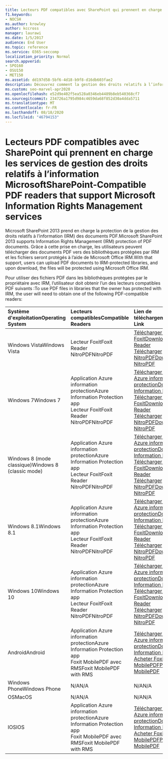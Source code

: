 ```yaml
---
title: Lecteurs PDF compatibles avec SharePoint qui prennent en charge les services de gestion des droits relatifs à l’information Microsoft
f1.keywords:
- NOCSH
ms.author: krowley
author: kccross
manager: laurawi
ms.date: 1/5/2017
audience: End User
ms.topic: reference
ms.service: O365-seccomp
localization_priority: Normal
search.appverid:
- SPO160
- OSU150
- MET150
ms.assetid: dd197d58-5bf6-4d18-b9f8-d16db603fae2
description: Découvrez comment la gestion des droits relatifs à l’information (IRM) protège les documents PDF téléchargés et téléchargés à partir de bibliothèques protégées par IRM dans Microsoft SharePoint 2013.
ms.custom: seo-marvel-apr2020
ms.openlocfilehash: e52d9e402f5ea528a0346eb4489b8eb540368cf7
ms.sourcegitcommit: 234726a1795d984c4659da68f852d30a4dda5711
ms.translationtype: MT
ms.contentlocale: fr-FR
ms.lasthandoff: 08/18/2020
ms.locfileid: "46794153"
---
```

# <a name="sharepoint-compatible-pdf-readers-that-support-microsoft-information-rights-management-services"></a><span data-ttu-id="7ab59-103">Lecteurs PDF compatibles avec SharePoint qui prennent en charge les services de gestion des droits relatifs à l’information Microsoft</span><span class="sxs-lookup"><span data-stu-id="7ab59-103">SharePoint-Compatible PDF readers that support Microsoft Information Rights Management services</span></span>

<span data-ttu-id="7ab59-104">Microsoft SharePoint 2013 prend en charge la protection de la gestion des droits relatifs à l’information (IRM) des documents PDF.</span><span class="sxs-lookup"><span data-stu-id="7ab59-104">Microsoft SharePoint 2013 supports Information Rights Management (IRM) protection of PDF documents.</span></span> <span data-ttu-id="7ab59-105">Grâce à cette prise en charge, les utilisateurs peuvent télécharger des documents PDF vers des bibliothèques protégées par IRM et les fichiers seront protégés à l’aide de Microsoft Office IRM.</span><span class="sxs-lookup"><span data-stu-id="7ab59-105">With that support, users can upload PDF documents to IRM-protected libraries, and upon download, the files will be protected using Microsoft Office IRM.</span></span>
  
<span data-ttu-id="7ab59-106">Pour utiliser des fichiers PDF dans les bibliothèques protégées par le propriétaire avec IRM, l’utilisateur doit obtenir l’un des lecteurs compatibles PDF suivants :</span><span class="sxs-lookup"><span data-stu-id="7ab59-106">To use PDF files in libraries that the owner has protected with IRM, the user will need to obtain one of the following PDF-compatible readers:</span></span>
  
|<span data-ttu-id="7ab59-107">**Système d'exploitation**</span><span class="sxs-lookup"><span data-stu-id="7ab59-107">**Operating System**</span></span>|<span data-ttu-id="7ab59-108">**Lecteurs compatibles**</span><span class="sxs-lookup"><span data-stu-id="7ab59-108">**Compatible Readers**</span></span>|<span data-ttu-id="7ab59-109">**Lien de téléchargement**</span><span class="sxs-lookup"><span data-stu-id="7ab59-109">**Download Link**</span></span>|
|:-----|:-----|:-----|
|<span data-ttu-id="7ab59-110">Windows Vista</span><span class="sxs-lookup"><span data-stu-id="7ab59-110">Windows Vista</span></span>  <br/> |<span data-ttu-id="7ab59-111">Lecteur Foxit</span><span class="sxs-lookup"><span data-stu-id="7ab59-111">Foxit Reader</span></span>  <br/> <span data-ttu-id="7ab59-112">NitroPDF</span><span class="sxs-lookup"><span data-stu-id="7ab59-112">NitroPDF</span></span>  <br/> |[<span data-ttu-id="7ab59-113">Télécharger le lecteur Foxit</span><span class="sxs-lookup"><span data-stu-id="7ab59-113">Download Foxit Reader</span></span>](https://go.microsoft.com/fwlink/?linkid=2139326) <br/> [<span data-ttu-id="7ab59-114">Télécharger NitroPDF</span><span class="sxs-lookup"><span data-stu-id="7ab59-114">Download NitroPDF</span></span>](https://go.microsoft.com/fwlink/?linkid=2139327) <br/> |
|<span data-ttu-id="7ab59-115">Windows 7</span><span class="sxs-lookup"><span data-stu-id="7ab59-115">Windows 7</span></span>  <br/> |<span data-ttu-id="7ab59-116">Application Azure information protection</span><span class="sxs-lookup"><span data-stu-id="7ab59-116">Azure Information Protection app</span></span>  <br/> <span data-ttu-id="7ab59-117">Lecteur Foxit</span><span class="sxs-lookup"><span data-stu-id="7ab59-117">Foxit Reader</span></span>  <br/> <span data-ttu-id="7ab59-118">NitroPDF</span><span class="sxs-lookup"><span data-stu-id="7ab59-118">NitroPDF</span></span>  <br/> |[<span data-ttu-id="7ab59-119">Télécharger l’application Azure information protection</span><span class="sxs-lookup"><span data-stu-id="7ab59-119">Download Azure Information Protection app</span></span>](https://go.microsoft.com/fwlink/?linkid=837797) <br/> [<span data-ttu-id="7ab59-120">Télécharger le lecteur Foxit</span><span class="sxs-lookup"><span data-stu-id="7ab59-120">Download Foxit Reader</span></span>](https://go.microsoft.com/fwlink/?linkid=2139326) <br/> [<span data-ttu-id="7ab59-121">Télécharger NitroPDF</span><span class="sxs-lookup"><span data-stu-id="7ab59-121">Download NitroPDF</span></span>](https://go.microsoft.com/fwlink/?linkid=2139327) <br/> |
|<span data-ttu-id="7ab59-122">Windows 8 (mode classique)</span><span class="sxs-lookup"><span data-stu-id="7ab59-122">Windows 8 (classic mode)</span></span>  <br/> |<span data-ttu-id="7ab59-123">Application Azure information protection</span><span class="sxs-lookup"><span data-stu-id="7ab59-123">Azure Information Protection app</span></span>  <br/> <span data-ttu-id="7ab59-124">Lecteur Foxit</span><span class="sxs-lookup"><span data-stu-id="7ab59-124">Foxit Reader</span></span>  <br/> <span data-ttu-id="7ab59-125">NitroPDF</span><span class="sxs-lookup"><span data-stu-id="7ab59-125">NitroPDF</span></span>  <br/> |[<span data-ttu-id="7ab59-126">Télécharger l’application Azure information protection</span><span class="sxs-lookup"><span data-stu-id="7ab59-126">Download Azure Information Protection app</span></span>](https://go.microsoft.com/fwlink/?linkid=837797) <br/> [<span data-ttu-id="7ab59-127">Télécharger le lecteur Foxit</span><span class="sxs-lookup"><span data-stu-id="7ab59-127">Download Foxit Reader</span></span>](https://go.microsoft.com/fwlink/?linkid=2139326) <br/> [<span data-ttu-id="7ab59-128">Télécharger NitroPDF</span><span class="sxs-lookup"><span data-stu-id="7ab59-128">Download NitroPDF</span></span>](https://go.microsoft.com/fwlink/?linkid=2139327) <br/> |
|<span data-ttu-id="7ab59-129">Windows 8.1</span><span class="sxs-lookup"><span data-stu-id="7ab59-129">Windows 8.1</span></span>  <br/> |<span data-ttu-id="7ab59-130">Application Azure information protection</span><span class="sxs-lookup"><span data-stu-id="7ab59-130">Azure Information Protection app</span></span>  <br/> <span data-ttu-id="7ab59-131">Lecteur Foxit</span><span class="sxs-lookup"><span data-stu-id="7ab59-131">Foxit Reader</span></span>  <br/> <span data-ttu-id="7ab59-132">NitroPDF</span><span class="sxs-lookup"><span data-stu-id="7ab59-132">NitroPDF</span></span>  <br/> |[<span data-ttu-id="7ab59-133">Télécharger l’application Azure information protection</span><span class="sxs-lookup"><span data-stu-id="7ab59-133">Download Azure Information Protection app</span></span>](https://go.microsoft.com/fwlink/?linkid=837797) <br/> [<span data-ttu-id="7ab59-134">Télécharger le lecteur Foxit</span><span class="sxs-lookup"><span data-stu-id="7ab59-134">Download Foxit Reader</span></span>](https://go.microsoft.com/fwlink/?linkid=2139326) <br/> [<span data-ttu-id="7ab59-135">Télécharger NitroPDF</span><span class="sxs-lookup"><span data-stu-id="7ab59-135">Download NitroPDF</span></span>](https://go.microsoft.com/fwlink/?linkid=2139327) <br/> |
|<span data-ttu-id="7ab59-136">Windows 10</span><span class="sxs-lookup"><span data-stu-id="7ab59-136">Windows 10</span></span>  <br/> |<span data-ttu-id="7ab59-137">Application Azure information protection</span><span class="sxs-lookup"><span data-stu-id="7ab59-137">Azure Information Protection app</span></span>  <br/> <span data-ttu-id="7ab59-138">Lecteur Foxit</span><span class="sxs-lookup"><span data-stu-id="7ab59-138">Foxit Reader</span></span>  <br/> <span data-ttu-id="7ab59-139">NitroPDF</span><span class="sxs-lookup"><span data-stu-id="7ab59-139">NitroPDF</span></span>  <br/> |[<span data-ttu-id="7ab59-140">Télécharger l’application Azure information protection</span><span class="sxs-lookup"><span data-stu-id="7ab59-140">Download Azure Information Protection app</span></span>](https://go.microsoft.com/fwlink/?linkid=837797) <br/> [<span data-ttu-id="7ab59-141">Télécharger le lecteur Foxit</span><span class="sxs-lookup"><span data-stu-id="7ab59-141">Download Foxit Reader</span></span>](https://go.microsoft.com/fwlink/?linkid=2139326) <br/> [<span data-ttu-id="7ab59-142">Télécharger NitroPDF</span><span class="sxs-lookup"><span data-stu-id="7ab59-142">Download NitroPDF</span></span>](https://go.microsoft.com/fwlink/?linkid=2139327) <br/> |
|<span data-ttu-id="7ab59-143">Android</span><span class="sxs-lookup"><span data-stu-id="7ab59-143">Android</span></span>  <br/> |<span data-ttu-id="7ab59-144">Application Azure information protection</span><span class="sxs-lookup"><span data-stu-id="7ab59-144">Azure Information Protection app</span></span>  <br/> <span data-ttu-id="7ab59-145">Foxit MobilePDF avec RMS</span><span class="sxs-lookup"><span data-stu-id="7ab59-145">Foxit MobilePDF with RMS</span></span>  <br/> |[<span data-ttu-id="7ab59-146">Télécharger l’application Azure information protection</span><span class="sxs-lookup"><span data-stu-id="7ab59-146">Download Azure Information Protection app</span></span>](https://go.microsoft.com/fwlink/?linkid=836827) <br/> [<span data-ttu-id="7ab59-147">Acheter Foxit MobilePDF</span><span class="sxs-lookup"><span data-stu-id="7ab59-147">Purchase Foxit MobilePDF</span></span>](https://play.google.com/store/apps/details?id=com.foxit.mobile.pdf.lite) <br/> |
|<span data-ttu-id="7ab59-148">Windows Phone</span><span class="sxs-lookup"><span data-stu-id="7ab59-148">Windows Phone</span></span>  <br/> |<span data-ttu-id="7ab59-149">N/A</span><span class="sxs-lookup"><span data-stu-id="7ab59-149">N/A</span></span>  <br/> |<span data-ttu-id="7ab59-150">N/A</span><span class="sxs-lookup"><span data-stu-id="7ab59-150">N/A</span></span>  <br/> |
|<span data-ttu-id="7ab59-151">OS</span><span class="sxs-lookup"><span data-stu-id="7ab59-151">MacOS</span></span>  <br/> |<span data-ttu-id="7ab59-152">N/A</span><span class="sxs-lookup"><span data-stu-id="7ab59-152">N/A</span></span>  <br/> |<span data-ttu-id="7ab59-153">N/A</span><span class="sxs-lookup"><span data-stu-id="7ab59-153">N/A</span></span>  <br/> |
|<span data-ttu-id="7ab59-154">IOS</span><span class="sxs-lookup"><span data-stu-id="7ab59-154">IOS</span></span>  <br/> |<span data-ttu-id="7ab59-155">Application Azure information protection</span><span class="sxs-lookup"><span data-stu-id="7ab59-155">Azure Information Protection app</span></span>  <br/> <span data-ttu-id="7ab59-156">Foxit MobilePDF avec RMS</span><span class="sxs-lookup"><span data-stu-id="7ab59-156">Foxit MobilePDF with RMS</span></span>  <br/> |[<span data-ttu-id="7ab59-157">Télécharger l’application Azure information protection</span><span class="sxs-lookup"><span data-stu-id="7ab59-157">Download Azure Information Protection app</span></span>](https://go.microsoft.com/fwlink/?linkid=836828) <br/> [<span data-ttu-id="7ab59-158">Acheter Foxit MobilePDF</span><span class="sxs-lookup"><span data-stu-id="7ab59-158">Purchase Foxit MobilePDF</span></span>](https://play.google.com/store/apps/details?id=com.foxit.mobile.pdf.lite) <br/> |
   

